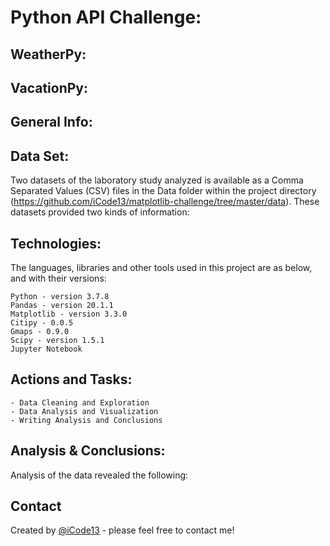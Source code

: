 # Python API Challenge: 

## WeatherPy:

## VacationPy:

## General Info:

## Data Set:
Two datasets of the laboratory study analyzed is available as a Comma Separated Values (CSV) files in the Data folder within the project directory (https://github.com/iCode13/matplotlib-challenge/tree/master/data). These datasets provided two kinds of information:   
    
## Technologies:
The languages, libraries and other tools used in this project are as below, and with their versions:

    Python - version 3.7.8
    Pandas - version 20.1.1
    Matplotlib - version 3.3.0
    Citipy - 0.0.5
    Gmaps - 0.9.0
    Scipy - version 1.5.1
    Jupyter Notebook

## Actions and Tasks:
    - Data Cleaning and Exploration
    - Data Analysis and Visualization
    - Writing Analysis and Conclusions
    
## Analysis & Conclusions:
Analysis of the data revealed the following:
      
## Contact
Created by [@iCode13](https://github.com/iCode13) - please feel free to contact me!